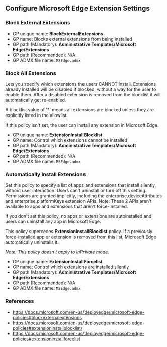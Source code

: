 ## Configure Microsoft Edge Extension Settings

### Block External Extensions

- GP unique name: **BlockExternalExtensions**
- GP name: Blocks external extensions from being installed
- GP path (Mandatory): **Administrative Templates/Microsoft Edge/Extensions**
- GP path (Recommended): N/A
- GP ADMX file name: `MSEdge.admx`

### Block All Extensions

Lets you specify which extensions the users CANNOT install. Extensions already installed will be disabled if blocked, without a way for the user to enable them. After a disabled extension is removed from the blocklist it will automatically get re-enabled.

A blocklist value of '*' means all extensions are blocked unless they are explicitly listed in the allowlist.

If this policy isn't set, the user can install any extension in Microsoft Edge.

- GP unique name: **ExtensionInstallBlocklist**
- GP name: Control which extensions cannot be installed
- GP path (Mandatory): **Administrative Templates/Microsoft Edge/Extensions**
- GP path (Recommended): N/A
- GP ADMX file name: `MSEdge.admx`

### Automatically Install Extensions

Set this policy to specify a list of apps and extensions that install silently, without user interaction. Users can't uninstall or turn off this setting. Permissions are granted implicitly, including the enterprise.deviceAttributes and enterprise.platformKeys extension APIs. Note: These 2 APIs aren't available to apps and extensions that aren't force-installed.

If you don't set this policy, no apps or extensions are autoinstalled and users can uninstall any app in Microsoft Edge.

This policy supercedes **ExtensionInstallBlocklist** policy. If a previously force-installed app or extension is removed from this list, Microsoft Edge automatically uninstalls it.

_Note: This policy doesn't apply to InPrivate mode._

- GP unique name: **ExtensionInstallForcelist**
- GP name: Control which extensions are installed silently
- GP path (Mandatory): **Administrative Templates/Microsoft Edge/Extensions**
- GP path (Recommended): N/A
- GP ADMX file name: `MSEdge.admx`

### References
- https://docs.microsoft.com/en-us/deployedge/microsoft-edge-policies#blockexternalextensions
- https://docs.microsoft.com/en-us/deployedge/microsoft-edge-policies#extensioninstallblocklist\
- https://docs.microsoft.com/en-us/deployedge/microsoft-edge-policies#extensioninstallforcelist
